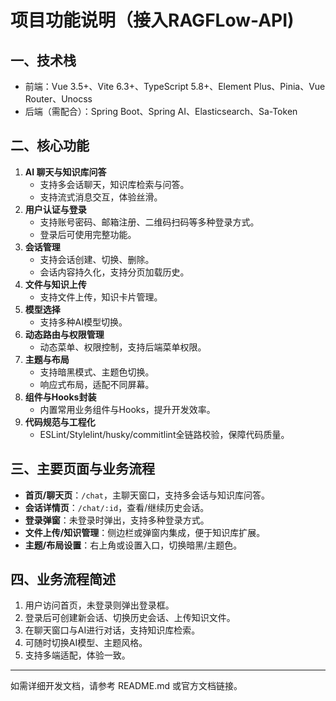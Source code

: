 # 项目功能说明（接入RAGFLow-API)

## 一、技术栈

- 前端：Vue 3.5+、Vite 6.3+、TypeScript 5.8+、Element Plus、Pinia、Vue Router、Unocss
- 后端（需配合）：Spring Boot、Spring AI、Elasticsearch、Sa-Token

## 二、核心功能

1. **AI 聊天与知识库问答**
   - 支持多会话聊天，知识库检索与问答。
   - 支持流式消息交互，体验丝滑。
2. **用户认证与登录**
   - 支持账号密码、邮箱注册、二维码扫码等多种登录方式。
   - 登录后可使用完整功能。
3. **会话管理**
   - 支持会话创建、切换、删除。
   - 会话内容持久化，支持分页加载历史。
4. **文件与知识上传**
   - 支持文件上传，知识卡片管理。
5. **模型选择**
   - 支持多种AI模型切换。
6. **动态路由与权限管理**
   - 动态菜单、权限控制，支持后端菜单权限。
7. **主题与布局**
   - 支持暗黑模式、主题色切换。
   - 响应式布局，适配不同屏幕。
8. **组件与Hooks封装**
   - 内置常用业务组件与Hooks，提升开发效率。
9. **代码规范与工程化**
   - ESLint/Stylelint/husky/commitlint全链路校验，保障代码质量。

## 三、主要页面与业务流程

- **首页/聊天页**：`/chat`，主聊天窗口，支持多会话与知识库问答。
- **会话详情页**：`/chat/:id`，查看/继续历史会话。
- **登录弹窗**：未登录时弹出，支持多种登录方式。
- **文件上传/知识管理**：侧边栏或弹窗内集成，便于知识库扩展。
- **主题/布局设置**：右上角或设置入口，切换暗黑/主题色。

## 四、业务流程简述

1. 用户访问首页，未登录则弹出登录框。
2. 登录后可创建新会话、切换历史会话、上传知识文件。
3. 在聊天窗口与AI进行对话，支持知识库检索。
4. 可随时切换AI模型、主题风格。
5. 支持多端适配，体验一致。

---

如需详细开发文档，请参考 README.md 或官方文档链接。
